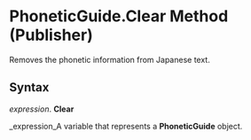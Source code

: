 
# PhoneticGuide.Clear Method (Publisher)

Removes the phonetic information from Japanese text.


## Syntax

 _expression_. **Clear**

 _expression_A variable that represents a  **PhoneticGuide** object.

